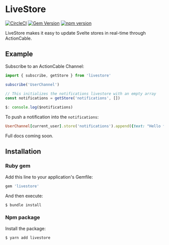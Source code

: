 # LiveStore

[![CircleCI](https://circleci.com/gh/buhrmi/livestore.svg?style=shield)](https://circleci.com/gh/livestore)
[![Gem Version](https://badge.fury.io/rb/livestore.svg)](https://rubygems.org/gems/livestore)
[![npm version](https://badge.fury.io/js/livestore.svg)](https://www.npmjs.com/package/livestore)

LiveStore makes it easy to update Svelte stores in real-time through ActionCable.

## Example

Subscribe to an ActionCable Channel: 

```js
import { subscribe, getStore } from 'livestore'

subscribe('UserChannel')

// This initializes the notifications livestore with an empty array
const notifications = getStore('notifications', [])

$: console.log($notifications)
```

To push a notification into the `notifications`:

```rb
UserChannel[current_user].store('notifications').append({text: "Hello from Ruby"})
```

Full docs coming soon.

## Installation

### Ruby gem

Add this line to your application's Gemfile:

```ruby
gem 'livestore'
```

And then execute:

    $ bundle install

### Npm package

Install the package:

    $ yarn add livestore

